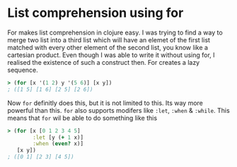 # List comprehension using for

For makes list comprehension in clojure easy. I was trying to find a way to merge two list into a third list which will have an elemet of the first list matched with every other element of the second list, you know like a cartesian product. Even though I was able to write it without using for, I realised the existence of such a construct then. For creates a lazy sequence.

```clojure
> (for [x '(1 2) y '(5 6)] [x y])
; ([1 5] [1 6] [2 5] [2 6])
```

Now `for` definitly does this, but it is not limited to this. Its way more powerful than this. `for` also supports modifers like `:let`, `:when` & `:while`. This means that `for` wil be able to do something like this

```clojure
> (for [x [0 1 2 3 4 5]
        :let [y (+ 1 x)]
        :when (even? x)]
   [x y])
; ([0 1] [2 3] [4 5])
```